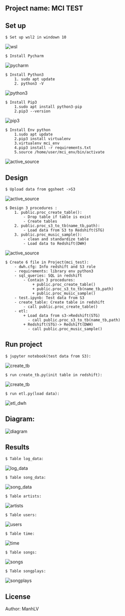 ## Project name: MCI TEST
## Set up 
```
$ Set up wsl2 in windown 10
```
![wsl](images/WSL.png)
```
$ Install Pycharm
```
![pycharm](images/Pycharm.png)
```
$ Install Python3
    1. sudo apt update
    2. python3 -V 
```
![python3](images/Python3.png)
```
$ Install Pip3
    1.sudo apt install python3-pip
    2.pip3 --version
```
![pip3](images/pip3.png)
```
$ Install Env python
    1.sudo apt update
    2.pip3 install virtualenv
    3.virtualenv mci_env
    4.pip3 install -r requirements.txt
    5.source /home/user/mci_env/bin/activate
```
![active_source](images/active_source.png)
## Design 
```
$ Upload data from ggsheet ->S3
```
![active_source](images/s3.png)
```
$ Design 3 procedures : 
    1. public.proc_create_table():
        - Drop table if table is exist
        - Create tables
    2. public.proc_s3_to_tb(name_tb,path):
        - Load data from S3 to Redshift(STG)
    3. public.proc_music_sample():
        - clean and standardize table
        - Load data to Redshift(DWH)
```
![active_source](images/procedure.png)
```
$ Create 6 file in Project(mci_test):
    - dwh.cfg: Info redshift and S3 role 
    - requirements: library env python3
    - sql_queries: SQL in redshift 
        - Contain 3 procedures:
            + public.proc_create_table()
            + public.proc_s3_to_tb(name_tb,path)
            + public.proc_music_sample()
    - test.ipynb: Test data from S3
    - create_table: Create table in redshift
        - call public.proc_create_table()
    - etl:
        + Load data from s3->Redshift(STG)
          - call public.proc_s3_to_tb(name_tb,path)
        + Redshift(STG)-> Redshift(DWH)
          - call public.proc_music_sample()
```
## Run project
```
$ jupyter notebook(test data from S3):
```
![create_tb](images/test_data.png)
```
$ run create_tb.py(init table in redshift):
```
![create_tb](images/create_tb.png)
```
$ run etl.py(load data):
```
![etl_dwh](images/etl_dwh.png)
## Diagram:
![diagram](images/diagram.png)
## Results
```
$ Table log_data:
```
![log_data](images/log_data.png)
```
$ Table song_data:
```
![song_data](images/song_data.png)
```
$ Table artists:
```
![artists](images/artists.png)
```
$ Table users:
```
![users](images/users.png)
```
$ Table time:
```
![time](images/time.png)
```
$ Table songs:
```
![songs](images/songs.png)
```
$ Table songplays:
```
![songplays](images/songplays.png)
## License
Author: ManhLV

